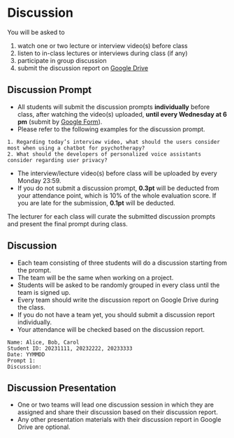 # Discussion

You will be asked to 
1. watch one or two lecture or interview video(s) before class
2. listen to in-class lectures or interviews during class (if any)
3. participate in group discussion 
4. submit the discussion report on [Google Drive](https://drive.google.com/drive/folders/1eW3-PCS-H1-GaT8PSTtsyCHo6EUnrfb2?usp=share_link)

## Discussion Prompt
- All students will submit the discussion prompts **individually** before class, after watching the video(s) uploaded, **until every Wednesday at 6 pm** (submit by [Google Form](https://docs.google.com/forms/d/e/1FAIpQLScOwq5sGyYv34E7uWbPPpqJiDbo2QDvc-G8kD-P4AKROP-QOQ/viewform)).
- Please refer to the following examples for the discussion prompt.

```
1. Regarding today’s interview video, what should the users consider most when using a chatbot for psychotherapy?
2. What should the developers of personalized voice assistants consider regarding user privacy?
```

- The interview/lecture video(s) before class will be uploaded by every Monday 23:59.
- If you do not submit a discussion prompt, **0.3pt** will be deducted from your attendance point, which is 10% of the whole evaluation score. If you are late for the submission, **0.1pt** will be deducted.

The lecturer for each class will curate the submitted discussion prompts and present the final prompt during class.

## Discussion
- Each team consisting of three students will do a discussion starting from the prompt.
- The team will be the same when working on a project.
- Students will be asked to be randomly grouped in every class until the team is signed up.
- Every team should write the discussion report on Google Drive during the class.
- If you do not have a team yet, you should submit a discussion report individually.
- Your attendance will be checked based on the discussion report. 
```
Name: Alice, Bob, Carol
Student ID: 20231111, 20232222, 20233333
Date: YYMMDD
Prompt 1: 
Discussion: 
```

## Discussion Presentation
- One or two teams will lead one discussion session in which they are assigned and share their discussion based on their discussion report.
- Any other presentation materials with their discussion report in Google Drive are optional.


